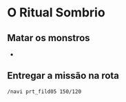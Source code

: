 # O Ritual Sombrio

## Matar os monstros

- 

## Entregar a missão na rota

```
/navi prt_fild05 150/120
```
